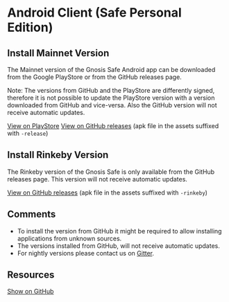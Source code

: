 # Android Client (Safe Personal Edition)

## Install Mainnet Version

The Mainnet version of the Gnosis Safe Android app can be downloaded from the Google PlayStore or from the GitHub releases page.

Note: The versions from GitHub and the PlayStore are differently signed, therefore it is not possible to update the PlayStore version with a version downloaded from GitHub and vice-versa. Also the GitHub version will not receive automatic updates.

[View on PlayStore](https://play.google.com/store/apps/details?id=pm.gnosis.heimdall)
[View on GitHub releases](https://github.com/gnosis/safe-android/releases) (apk file in the assets suffixed with `-release`)

## Install Rinkeby Version

The Rinkeby version of the Gnosis Safe is only available from the GitHub releases page. This version will not receive automatic updates.

[View on GitHub releases](https://github.com/gnosis/safe-android/releases) (apk file in the assets suffixed with `-rinkeby`)

## Comments

- To install the version from GitHub it might be required to allow installing applications from unknown sources.
- The versions installed from GitHub, will not receive automatic updates.
- For nightly versions please contact us on [Gitter](https://gitter.im/gnosis/Safe).

## Resources

[Show on GitHub](https://github.com/gnosis/safe-android)